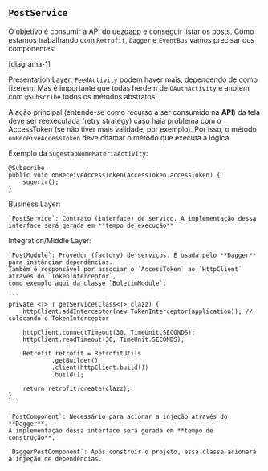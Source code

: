 ## `PostService`

O objetivo é consumir a API do uezoapp e conseguir listar os posts. 
Como estamos trabalhando com `Retrofit`, `Dagger` e `EventBus` vamos precisar dos componentes:

[diagrama-1]

Presentation Layer: `FeedActivity` podem haver mais, dependendo de como fizerem. 
Mas é importante que todas herdem de `OAuthActivity` e anotem com `@Subscribe` 
todos os métodos abstratos.

A ação principal (entende-se como recurso a ser consumido na **API**) da tela deve ser reexecutada (retry strategy)
caso haja problema com o AccessToken (se não tiver mais validade, por exemplo). Por isso, o método 
`onReceiveAccessToken` deve chamar o método que executa a lógica.

Exemplo da `SugestaoNomeMateriaActivity`: 

```
@Subscribe
public void onReceiveAccessToken(AccessToken accessToken) {
    sugerir();
}
```


Business Layer:

    `PostService`: Contrato (interface) de serviço. A implementação dessa interface será gerada em **tempo de execução**

Integration/Middle Layer:

    `PostModule`: Provedor (factory) de serviços. É usada pelo **Dagger** para instânciar dependências.
    Também é responsável por associar o `AccessToken` ao `HttpClient` através do `TokenInterceptor`, 
    como exemplo aqui da classe `BoletimModule`:

    ```
    private <T> T getService(Class<T> clazz) {
        httpClient.addInterceptor(new TokenInterceptor(application)); // colocando o TokenInterceptor

        httpClient.connectTimeout(30, TimeUnit.SECONDS);
        httpClient.readTimeout(30, TimeUnit.SECONDS);

        Retrofit retrofit = RetrofitUtils
                .getBuilder()
                .client(httpClient.build())
                .build();

        return retrofit.create(clazz);
    }
    ```

    `PostComponent`: Necessário para acionar a injeção através do **Dagger**. 
    A implementação dessa interface será gerada em **tempo de construção**.

    `DaggerPostComponent`: Após construir o projeto, essa classe acionará a injeção de dependências.


